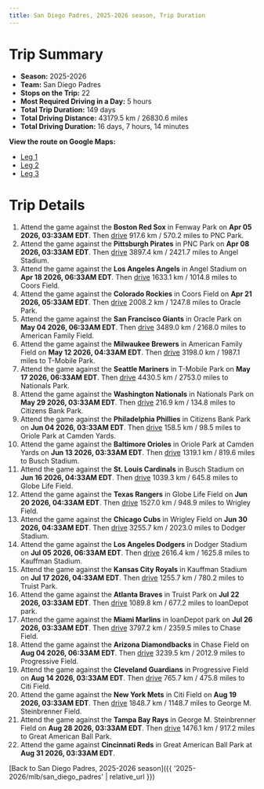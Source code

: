 ```yaml
---
title: San Diego Padres, 2025-2026 season, Trip Duration
---
```


# Trip Summary
- **Season:** 2025-2026
- **Team:** San Diego Padres
- **Stops on the Trip:** 22
- **Most Required Driving in a Day:** 5 hours
- **Total Trip Duration:** 149 days
- **Total Driving Distance:** 43179.5 km / 26830.6 miles
- **Total Driving Duration:** 16 days, 7 hours, 14 minutes

**View the route on Google Maps:**
- [Leg 1](https://www.google.com/maps/dir/Fenway+Park+Boston/PNC+Park+Pittsburgh/Angel+Stadium+Anaheim/Coors+Field+Denver/Oracle+Park+San+Francisco/American+Family+Field+Milwaukee/T-Mobile+Park+Seattle/Nationals+Park+Washington/Citizens+Bank+Park+Philadelphia/Oriole+Park+at+Camden+Yards+Baltimore)
- [Leg 2](https://www.google.com/maps/dir/Oriole+Park+at+Camden+Yards+Baltimore/Busch+Stadium+St.+Louis/Globe+Life+Field+Arlington/Wrigley+Field+Chicago/Dodger+Stadium+Los+Angeles/Kauffman+Stadium+Kansas+City/Truist+Park+Atlanta/loanDepot+park+Miami/Chase+Field+Phoenix/Progressive+Field+Cleveland)
- [Leg 3](https://www.google.com/maps/dir/Progressive+Field+Cleveland/Citi+Field+Flushing/George+M.+Steinbrenner+Field+Tampa/Great+American+Ball+Park+Cincinnati)

# Trip Details
1. Attend the game against the **Boston Red Sox** in Fenway Park on **Apr 05 2026, 03:33AM EDT**. Then [drive](https://www.google.com/maps/dir/Fenway+Park+Boston/PNC+Park+Pittsburgh) 917.6 km / 570.2 miles to PNC Park.
2. Attend the game against the **Pittsburgh Pirates** in PNC Park on **Apr 08 2026, 03:33AM EDT**. Then [drive](https://www.google.com/maps/dir/PNC+Park+Pittsburgh/Angel+Stadium+Anaheim) 3897.4 km / 2421.7 miles to Angel Stadium.
3. Attend the game against the **Los Angeles Angels** in Angel Stadium on **Apr 18 2026, 06:33AM EDT**. Then [drive](https://www.google.com/maps/dir/Angel+Stadium+Anaheim/Coors+Field+Denver) 1633.1 km / 1014.8 miles to Coors Field.
4. Attend the game against the **Colorado Rockies** in Coors Field on **Apr 21 2026, 05:33AM EDT**. Then [drive](https://www.google.com/maps/dir/Coors+Field+Denver/Oracle+Park+San+Francisco) 2008.2 km / 1247.8 miles to Oracle Park.
5. Attend the game against the **San Francisco Giants** in Oracle Park on **May 04 2026, 06:33AM EDT**. Then [drive](https://www.google.com/maps/dir/Oracle+Park+San+Francisco/American+Family+Field+Milwaukee) 3489.0 km / 2168.0 miles to American Family Field.
6. Attend the game against the **Milwaukee Brewers** in American Family Field on **May 12 2026, 04:33AM EDT**. Then [drive](https://www.google.com/maps/dir/American+Family+Field+Milwaukee/T-Mobile+Park+Seattle) 3198.0 km / 1987.1 miles to T-Mobile Park.
7. Attend the game against the **Seattle Mariners** in T-Mobile Park on **May 17 2026, 06:33AM EDT**. Then [drive](https://www.google.com/maps/dir/T-Mobile+Park+Seattle/Nationals+Park+Washington) 4430.5 km / 2753.0 miles to Nationals Park.
8. Attend the game against the **Washington Nationals** in Nationals Park on **May 29 2026, 03:33AM EDT**. Then [drive](https://www.google.com/maps/dir/Nationals+Park+Washington/Citizens+Bank+Park+Philadelphia) 216.9 km / 134.8 miles to Citizens Bank Park.
9. Attend the game against the **Philadelphia Phillies** in Citizens Bank Park on **Jun 04 2026, 03:33AM EDT**. Then [drive](https://www.google.com/maps/dir/Citizens+Bank+Park+Philadelphia/Oriole+Park+at+Camden+Yards+Baltimore) 158.5 km / 98.5 miles to Oriole Park at Camden Yards.
10. Attend the game against the **Baltimore Orioles** in Oriole Park at Camden Yards on **Jun 13 2026, 03:33AM EDT**. Then [drive](https://www.google.com/maps/dir/Oriole+Park+at+Camden+Yards+Baltimore/Busch+Stadium+St.+Louis) 1319.1 km / 819.6 miles to Busch Stadium.
11. Attend the game against the **St. Louis Cardinals** in Busch Stadium on **Jun 16 2026, 04:33AM EDT**. Then [drive](https://www.google.com/maps/dir/Busch+Stadium+St.+Louis/Globe+Life+Field+Arlington) 1039.3 km / 645.8 miles to Globe Life Field.
12. Attend the game against the **Texas Rangers** in Globe Life Field on **Jun 20 2026, 04:33AM EDT**. Then [drive](https://www.google.com/maps/dir/Globe+Life+Field+Arlington/Wrigley+Field+Chicago) 1527.0 km / 948.9 miles to Wrigley Field.
13. Attend the game against the **Chicago Cubs** in Wrigley Field on **Jun 30 2026, 04:33AM EDT**. Then [drive](https://www.google.com/maps/dir/Wrigley+Field+Chicago/Dodger+Stadium+Los+Angeles) 3255.7 km / 2023.0 miles to Dodger Stadium.
14. Attend the game against the **Los Angeles Dodgers** in Dodger Stadium on **Jul 05 2026, 06:33AM EDT**. Then [drive](https://www.google.com/maps/dir/Dodger+Stadium+Los+Angeles/Kauffman+Stadium+Kansas+City) 2616.4 km / 1625.8 miles to Kauffman Stadium.
15. Attend the game against the **Kansas City Royals** in Kauffman Stadium on **Jul 17 2026, 04:33AM EDT**. Then [drive](https://www.google.com/maps/dir/Kauffman+Stadium+Kansas+City/Truist+Park+Atlanta) 1255.7 km / 780.2 miles to Truist Park.
16. Attend the game against the **Atlanta Braves** in Truist Park on **Jul 22 2026, 03:33AM EDT**. Then [drive](https://www.google.com/maps/dir/Truist+Park+Atlanta/loanDepot+park+Miami) 1089.8 km / 677.2 miles to loanDepot park.
17. Attend the game against the **Miami Marlins** in loanDepot park on **Jul 26 2026, 03:33AM EDT**. Then [drive](https://www.google.com/maps/dir/loanDepot+park+Miami/Chase+Field+Phoenix) 3797.2 km / 2359.5 miles to Chase Field.
18. Attend the game against the **Arizona Diamondbacks** in Chase Field on **Aug 04 2026, 06:33AM EDT**. Then [drive](https://www.google.com/maps/dir/Chase+Field+Phoenix/Progressive+Field+Cleveland) 3239.5 km / 2012.9 miles to Progressive Field.
19. Attend the game against the **Cleveland Guardians** in Progressive Field on **Aug 14 2026, 03:33AM EDT**. Then [drive](https://www.google.com/maps/dir/Progressive+Field+Cleveland/Citi+Field+Flushing) 765.7 km / 475.8 miles to Citi Field.
20. Attend the game against the **New York Mets** in Citi Field on **Aug 19 2026, 03:33AM EDT**. Then [drive](https://www.google.com/maps/dir/Citi+Field+Flushing/George+M.+Steinbrenner+Field+Tampa) 1848.7 km / 1148.7 miles to George M. Steinbrenner Field.
21. Attend the game against the **Tampa Bay Rays** in George M. Steinbrenner Field on **Aug 28 2026, 03:33AM EDT**. Then [drive](https://www.google.com/maps/dir/George+M.+Steinbrenner+Field+Tampa/Great+American+Ball+Park+Cincinnati) 1476.1 km / 917.2 miles to Great American Ball Park.
22. Attend the game against **Cincinnati Reds** in Great American Ball Park at **Aug 31 2026, 03:33AM EDT**.

[Back to San Diego Padres, 2025-2026 season]({{ '2025-2026/mlb/san_diego_padres' | relative_url }})
